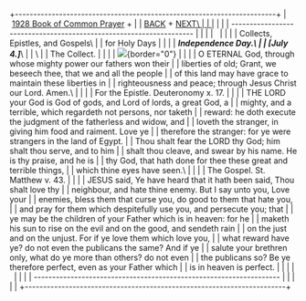 +-----------------------------------------------------------------------+
|  [1928 Book of Common Prayer](../index.html) +                        |
| [BACK](rogationdays.html) + [NEXT\                                    |
| ](thanksgivingday.html)                                               |
|                                                                       |
| -------------------------------------------------------------------   |
|                                                                       |
|                                                                       |
|                                                                       |
| Collects, Epistles, and Gospels\                                      |
| for Holy Days                                                         |
|                                                                       |
| ***Independence Day.\                                                 |
| \[July 4.\]***\                                                       |
| \                                                                     |
| The Collect.                                                          |
|                                                                       |
| ![](http://stats.superstats.com/b/ss/DAVIDMCMANNES/1){border="0"}     |
|                                                                       |
| O ETERNAL God, through whose mighty power our fathers won their       |
| liberties of old; Grant, we beseech thee, that we and all the people  |
| of this land may have grace to maintain these liberties in            |
| righteousness and peace; through Jesus Christ our Lord. Amen.\        |
|                                                                       |
| For the Epistle. Deuteronomy x. 17.                                   |
|                                                                       |
| THE LORD your God is God of gods, and Lord of lords, a great God, a   |
| mighty, and a terrible, which regardeth not persons, nor taketh       |
| reward: he doth execute the judgment of the fatherless and widow, and |
| loveth the stranger, in giving him food and raiment. Love ye          |
| therefore the stranger: for ye were strangers in the land of Egypt.   |
| Thou shalt fear the LORD thy God; him shalt thou serve, and to him    |
| shalt thou cleave, and swear by his name. He is thy praise, and he is |
| thy God, that hath done for thee these great and terrible things,     |
| which thine eyes have seen.\                                          |
|                                                                       |
| The Gospel. St. Matthew v. 43.                                        |
|                                                                       |
| JESUS said, Ye have heard that it hath been said, Thou shalt love thy |
| neighbour, and hate thine enemy. But I say unto you, Love your        |
| enemies, bless them that curse you, do good to them that hate you,    |
| and pray for them which despitefully use you, and persecute you; that |
| ye may be the children of your Father which is in heaven: for he      |
| maketh his sun to rise on the evil and on the good, and sendeth rain  |
| on the just and on the unjust. For if ye love them which love you,    |
| what reward have ye? do not even the publicans the same? And if ye    |
| salute your brethren only, what do ye more than others? do not even   |
| the publicans so? Be ye therefore perfect, even as your Father which  |
| is in heaven is perfect.                                              |
|                                                                       |
|                                                                       |
|                                                                       |
| -------------------------------------------------------------------   |
|                                                                       |
| [](http://www.episcopalnet.org/DBS/DOR.html)                          |
+-----------------------------------------------------------------------+
